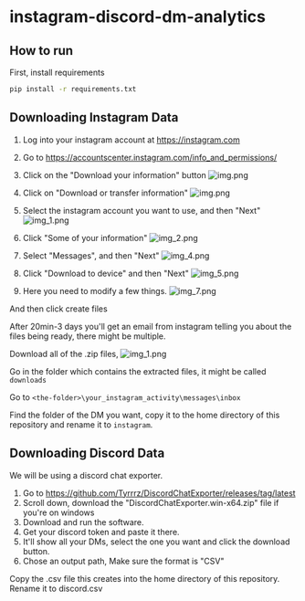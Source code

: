 # instagram-discord-dm-analytics

## How to run

First, install requirements

```bash
pip install -r requirements.txt
```


## Downloading Instagram Data

1. Log into your instagram account at https://instagram.com
2. Go to https://accountscenter.instagram.com/info_and_permissions/
3. Click on the "Download your information" button
![img.png](readme-images/img.png)
4. Click on "Download or transfer information"
![img.png](readme-images/img9.png)
5. Select the instagram account you want to use, and then "Next"
![img_1.png](readme-images/img_1.png)
6. Click "Some of your information"
![img_2.png](readme-images/img_2.png)
7. Select "Messages", and then "Next"
![img_4.png](readme-images/img_4.png)
8. Click "Download to device" and then "Next"
![img_5.png](readme-images/img_5.png)

9. Here you need to modify a few things.
![img_7.png](readme-images/img_7.png)

And then click create files

After 20min-3 days you'll get an email from instagram telling you about the files being ready, there might be multiple.

Download all of the .zip  files, 
![img_1.png](readme-images/img_10.png)

Go in the folder which contains the extracted files, it might be called `downloads`

Go to `<the-folder>\your_instagram_activity\messages\inbox`

Find the folder of the DM you want, copy it to the home directory of this repository and rename it to `instagram`.


## Downloading Discord Data

We will be using a discord chat exporter.

1. Go to https://github.com/Tyrrrz/DiscordChatExporter/releases/tag/latest
2. Scroll down, download the "DiscordChatExporter.win-x64.zip" file if you're on windows
3. Download and run the software.
4. Get your discord token and paste it there.
5. It'll show all your DMs, select the one you want and click the download button.
6. Chose an output path, Make sure the format is "CSV"

Copy the .csv file this creates into the home directory of this repository. Rename it to discord.csv
